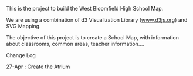 
This is the project to build the West Bloomfield High School Map. 

We are using a combination of d3 Visualization Library (www.d3js.org) 
and SVG Mapping. 

The objective of this project is to create a School Map, with information 
about classrooms, common areas, teacher information.... 


Change Log

27-Apr : Create the Atrium

